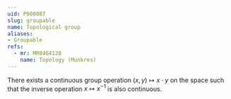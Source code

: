 ```yaml
---
uid: P000087
slug: groupable
name: Topological group
aliases:
- Groupable
refs:
  - mr: MR0464128
    name: Topology (Munkres)
---
```


There exists a continuous group operation $(x,y)\mapsto x\cdot y$ on the space such that
the inverse operation $x\mapsto x^{-1}$ is also continuous.

